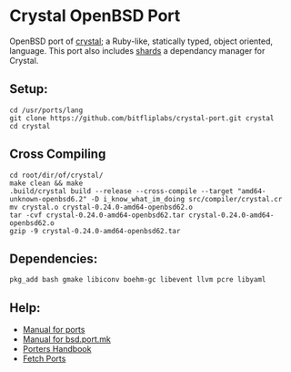 # Crystal OpenBSD Port

OpenBSD port of [crystal](https://github.com/crystal-lang/crystal); a Ruby-like, statically typed, object oriented, language. This port also includes [shards](https://github.com/crystal-lang/shards) a dependancy manager for Crystal.


## Setup:

```
cd /usr/ports/lang
git clone https://github.com/bitfliplabs/crystal-port.git crystal
cd crystal
```


## Cross Compiling

```
cd root/dir/of/crystal/
make clean && make
.build/crystal build --release --cross-compile --target "amd64-unknown-openbsd6.2" -D i_know_what_im_doing src/compiler/crystal.cr
mv crystal.o crystal-0.24.0-amd64-openbsd62.o
tar -cvf crystal-0.24.0-amd64-openbsd62.tar crystal-0.24.0-amd64-openbsd62.o
gzip -9 crystal-0.24.0-amd64-openbsd62.tar
```


## Dependencies:

```
pkg_add bash gmake libiconv boehm-gc libevent llvm pcre libyaml
```


## Help:

- [Manual for ports](https://man.openbsd.org/ports)
- [Manual for bsd.port.mk](https://man.openbsd.org/bsd.port.mk)
- [Porters Handbook](https://www.openbsd.org/faq/ports/index.html)
- [Fetch Ports](https://www.openbsd.org/faq/ports/ports.html#PortsFetch)
